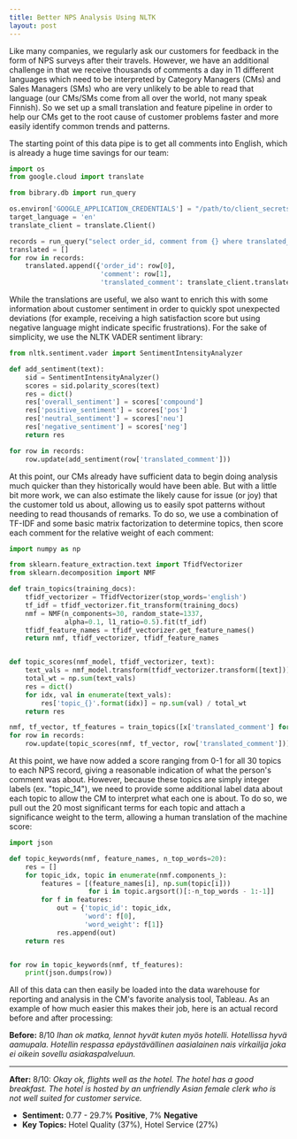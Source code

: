 ```yaml
---
title: Better NPS Analysis Using NLTK
layout: post
---
```


Like many companies, we regularly ask our customers for feedback in the form of NPS surveys after their travels. However, we have an additional challenge in that we receive thousands of comments a day in 11 different languages which need to be interpreted by Category Managers (CMs) and Sales Managers (SMs) who are very unlikely to be able to read that language (our CMs/SMs come from all over the world, not many speak Finnish). So we set up a small translation and feature pipeline in order to help our CMs get to the root cause of customer problems faster and more easily identify common trends and patterns.

The starting point of this data pipe is to get all comments into English, which is already a huge time savings for our team:
```python
import os
from google.cloud import translate

from bibrary.db import run_query

os.environ['GOOGLE_APPLICATION_CREDENTIALS'] = "/path/to/client_secrets.json"
target_language = 'en'
translate_client = translate.Client()

records = run_query("select order_id, comment from {} where translated_comment is not null")
translated = []
for row in records:
    translated.append({'order_id': row[0],
                       'comment': row[1],
                       'translated_comment': translate_client.translate(row[1])['translatedText']})
```

While the translations are useful, we also want to enrich this with some information about customer sentiment in order to quickly spot unexpected deviations (for example, receiving a high satisfaction score but using negative language might indicate specific frustrations). For the sake of simplicity, we use the NLTK VADER sentiment library:
```python
from nltk.sentiment.vader import SentimentIntensityAnalyzer

def add_sentiment(text):
    sid = SentimentIntensityAnalyzer()
    scores = sid.polarity_scores(text)
    res = dict()
    res['overall_sentiment'] = scores['compound']
    res['positive_sentiment'] = scores['pos']
    res['neutral_sentiment'] = scores['neu']
    res['negative_sentiment'] = scores['neg']
    return res

for row in records:
    row.update(add_sentiment(row['translated_comment']))
```

At this point, our CMs already have sufficient data to begin doing analysis much quicker than they historically would have been able. But with a little bit more work, we can also estimate the likely cause for issue (or joy) that the customer told us about, allowing us to easily spot patterns without needing to read thousands of remarks. To do so, we use a combination of TF-IDF and some basic matrix factorization to determine topics, then score each comment for the relative weight of each comment:

```python
import numpy as np

from sklearn.feature_extraction.text import TfidfVectorizer
from sklearn.decomposition import NMF

def train_topics(training_docs):
    tfidf_vectorizer = TfidfVectorizer(stop_words='english')
    tf_idf = tfidf_vectorizer.fit_transform(training_docs)
    nmf = NMF(n_components=30, random_state=1337,
              alpha=0.1, l1_ratio=0.5).fit(tf_idf)
    tfidf_feature_names = tfidf_vectorizer.get_feature_names()
    return nmf, tfidf_vectorizer, tfidf_feature_names


def topic_scores(nmf_model, tfidf_vectorizer, text):
    text_vals = nmf_model.transform(tfidf_vectorizer.transform([text]))[0]
    total_wt = np.sum(text_vals)
    res = dict()
    for idx, val in enumerate(text_vals):
        res['topic_{}'.format(idx)] = np.sum(val) / total_wt
    return res

nmf, tf_vector, tf_features = train_topics([x['translated_comment'] for x in records])
for row in records:
    row.update(topic_scores(nmf, tf_vector, row['translated_comment']))
```

At this point, we have now added a score ranging from 0-1 for all 30 topics to each NPS record, giving a reasonable indication of what the person's comment was about. However, because these topics are simply integer labels (ex. "topic_14"), we need to provide some additional label data about each topic to allow the CM to interpret what each one is about. To do so, we pull out the 20 most significant terms for each topic and attach a significance weight to the term, allowing a human translation of the machine score: 

```python
import json

def topic_keywords(nmf, feature_names, n_top_words=20):
    res = []
    for topic_idx, topic in enumerate(nmf.components_):
        features = [(feature_names[i], np.sum(topic[i]))
                    for i in topic.argsort()[:-n_top_words - 1:-1]]
        for f in features:
            out = {'topic_id': topic_idx,
                   'word': f[0],
                   'word_weight': f[1]}
            res.append(out)
    return res


for row in topic_keywords(nmf, tf_features):
    print(json.dumps(row))
```

All of this data can then easily be loaded into the data warehouse for reporting and analysis in the CM's favorite analysis tool, Tableau. As an example of how much easier this makes their job, here is an actual record before and after processing:

**Before:** 8/10 _Ihan ok matka, lennot hyvät kuten myös hotelli. Hotellissa hyvä aamupala. Hotellin respassa epäystävällinen aasialainen nais virkailija joka ei oikein sovellu asiakaspalveluun._

---

**After:** 8/10: _Okay ok, flights well as the hotel. The hotel has a good breakfast. The hotel is hosted by an unfriendly Asian female clerk who is not well suited for customer service._
* **Sentiment:** 0.77 - 29.7% **Positive**, 7% **Negative**
* **Key Topics:** Hotel Quality (37%), Hotel Service (27%)